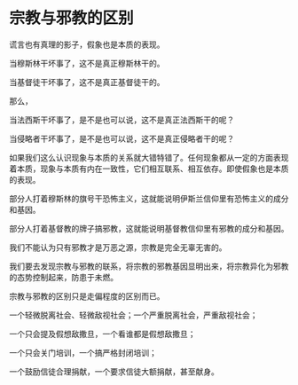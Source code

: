 # 宗教与邪教的区别

谎言也有真理的影子，假象也是本质的表现。

当穆斯林干坏事了，这不是真正穆斯林干的。

当基督徒干坏事了，这不是真正基督徒干的。

那么，

当法西斯干坏事了，是不是也可以说，这不是真正法西斯干的呢？

当侵略者干坏事了，是不是也可以说，这不是真正侵略者干的呢？

如果我们这么认识现象与本质的关系就大错特错了。任何现象都从一定的方面表现着本质，现象与本质有内在一致性，它们相互联系、相互依存。即使假象也是本质的表现。

部分人打着穆斯林的旗号干恐怖主义，这就能说明伊斯兰信仰里有恐怖主义的成分和基因。

部分人打着基督教的牌子搞邪教，这就能说明基督教信仰里有邪教的成分和基因。

我们不能认为只有邪教才是万恶之源，宗教是完全无辜无害的。

我们要去发现宗教与邪教的联系，将宗教的邪教基因显明出来，将宗教异化为邪教的态势控制起来，防患于未燃。

宗教与邪教的区别只是走偏程度的区别而已。

一个轻微脱离社会、轻微敌视社会；一个严重脱离社会，严重敌视社会；

一个只会提及假想敌撒旦，一个看谁都是假想敌撒旦；

一个只会关门培训，一个搞严格封闭培训；

一个鼓励信徒合理捐献，一个要求信徒大额捐献，甚至献身。